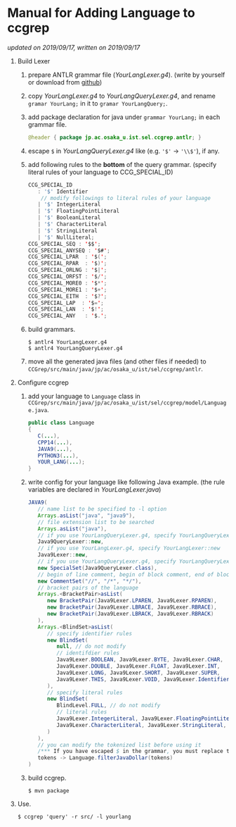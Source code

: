 # Manual for Adding Language to ccgrep

*updated on 2019/09/17, written on 2019/09/17*

1. Build Lexer

   1. prepare ANTLR grammar file (*YourLangLexer.g4*). (write by yourself or download from [github](https://github.com/antlr/grammars-v4))

   2. copy *YourLangLexer.g4* to *YourLangQueryLexer.g4*, and rename `gramar YourLang;` in it to `gramar YourLangQuery;`.

   3. add package declaration for java under `grammar YourLang;` in each grammar file.

      ```java
      @header { package jp.ac.osaka_u.ist.sel.ccgrep.antlr; }
      ```

   4. escape `$` in *YourLangQueryLexer.g4* like (e.g. `'$'` -> `'\\$'`), if any.

   5. add following rules to the **bottom** of the query grammar. (specify literal rules of your language to CCG_SPECIAL_ID)

      ```java
      CCG_SPECIAL_ID
         : '$' Identifier
          // modify followings to literal rules of your language
         | '$' IntegerLiteral
         | '$' FloatingPointLiteral
         | '$' BooleanLiteral
         | '$' CharacterLiteral
         | '$' StringLiteral
         | '$' NullLiteral;
      CCG_SPECIAL_SEQ : '$$';
      CCG_SPECIAL_ANYSEQ : '$#';
      CCG_SPECIAL_LPAR  : '$(';
      CCG_SPECIAL_RPAR  : '$)';
      CCG_SPECIAL_ORLNG : '$|';
      CCG_SPECIAL_ORFST : '$/';
      CCG_SPECIAL_MORE0 : '$*';
      CCG_SPECIAL_MORE1 : '$+';
      CCG_SPECIAL_EITH  : '$?';
      CCG_SPECIAL_LAP  : '$=';
      CCG_SPECIAL_LAN  : '$!';
      CCG_SPECIAL_ANY   : '$.';
      ```

   6. build grammars.

      ```shell
      $ antlr4 YourLangLexer.g4
      $ antlr4 YourLangQueryLexer.g4
      ```

   7. move all the generated java files (and other files if needed) to `CCGrep/src/main/java/jp/ac/osaka_u/ist/sel/ccgrep/antlr`.

2. Configure ccgrep

   1. add your language to `Language` class in `CCGrep/src/main/java/jp/ac/osaka_u/ist/sel/ccgrep/model/Language.java`.

      ```java
      public class Language
      {
         C(...),
         CPP14(...),
         JAVA9(...),
         PYTHON3(...),
         YOUR_LANG(...);
      }
      ```

   2. write config for your language like following Java example. (the rule variables are declared in *YourLangLexer.java*)

      ```java
      JAVA9(
         // name list to be specified to -l option
         Arrays.asList("java", "java9"),
         // file extension list to be searched
         Arrays.asList("java"),
         // if you use YourLangQueryLexer.g4, specify YourLangQueryLexer::new
         Java9QueryLexer::new,
         // if you use YourLangLexer.g4, specify YourLangLexer::new
         Java9Lexer::new,
         // if you use YourLangQueryLexer.g4, specify YourLangQueryLexer.class
         new SpecialSet(Java9QueryLexer.class),
         // begin of line comment, begin of block comment, end of block comment
         new CommentSet("//", "/*", "*/"),
         // bracket pairs of the language
         Arrays.<BracketPair>asList(
            new BracketPair(Java9Lexer.LPAREN, Java9Lexer.RPAREN),
            new BracketPair(Java9Lexer.LBRACE, Java9Lexer.RBRACE),
            new BracketPair(Java9Lexer.LBRACK, Java9Lexer.RBRACK)
         ),
         Arrays.<BlindSet>asList(
            // specify identifier rules
            new BlindSet(
               null, // do not modify
               // identifdier rules
               Java9Lexer.BOOLEAN, Java9Lexer.BYTE, Java9Lexer.CHAR,
               Java9Lexer.DOUBLE, Java9Lexer.FLOAT, Java9Lexer.INT,
               Java9Lexer.LONG, Java9Lexer.SHORT, Java9Lexer.SUPER,
               Java9Lexer.THIS, Java9Lexer.VOID, Java9Lexer.Identifier
            ),
            // specify literal rules
            new BlindSet(
               BlindLevel.FULL, // do not modify
               // literal rules
               Java9Lexer.IntegerLiteral, Java9Lexer.FloatingPointLiteral, Java9Lexer.BooleanLiteral,
               Java9Lexer.CharacterLiteral, Java9Lexer.StringLiteral, Java9Lexer.NullLiteral
            )
         ),
         // you can modify the tokenized list before using it
         /*** If you have escaped $ in the grammar, you must replace them here. (c.f. JAVA9 example) ***/
         tokens -> Language.filterJavaDollar(tokens)
      )
      ```

   3. build ccgrep.

      ```shell
      $ mvn package
      ```

3. Use.

   ```shell
   $ ccgrep 'query' -r src/ -l yourlang
   ```
